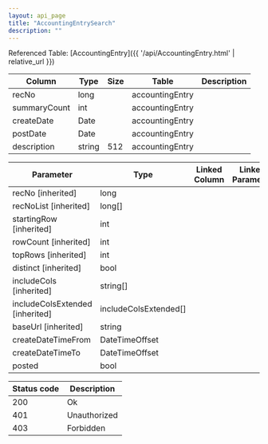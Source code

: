 ```yaml
---
layout: api_page
title: "AccountingEntrySearch"
description: ""
---
```




Referenced Table: [AccountingEntry]({{ '/api/AccountingEntry.html' | relative_url }})

| Column | Type | Size | Table | Description |
| ------ | ---- | ---- | ----- | ----------- |
| recNo | long |  | accountingEntry | 
| summaryCount | int |  | accountingEntry | 
| createDate | Date |  | accountingEntry | 
| postDate | Date |  | accountingEntry | 
| description | string | 512 | accountingEntry | 

| Parameter | Type | Linked Column | Linked Parameter | Description |
| --------- | ---- | ------------- | ---------------- | ----------- |
| recNo [inherited] | long |  |  | 
| recNoList [inherited] | long[] |  |  | 
| startingRow [inherited] | int |  |  | 
| rowCount [inherited] | int |  |  | 
| topRows [inherited] | int |  |  | 
| distinct [inherited] | bool |  |  | 
| includeCols [inherited] | string[] |  |  | 
| includeColsExtended [inherited] | includeColsExtended[] |  |  | 
| baseUrl [inherited] | string |  |  | 
| createDateTimeFrom | DateTimeOffset |  |  | 
| createDateTimeTo | DateTimeOffset |  |  | 
| posted | bool |  |  | 

| Status code | Description |
| ----------- | ----------- |
| 200 | Ok |
| 401 | Unauthorized |
| 403 | Forbidden |


